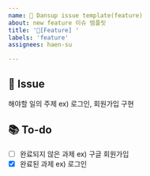 ```yaml
---
name: 🪩 Dansup issue template(feature)
about: new feature 이슈 템플릿
title: '🪩[Feature] '
labels: 'feature'
assignees: haen-su

---
```


📌 Issue
---
해야할 일의 주제 ex) 로그인, 회원가입 구현
<br>

📚 To-do
---
- [ ] 완료되지 않은 과제 ex) 구글 회원가입
- [X] 완료된 과제 ex) 로그인
<br>
